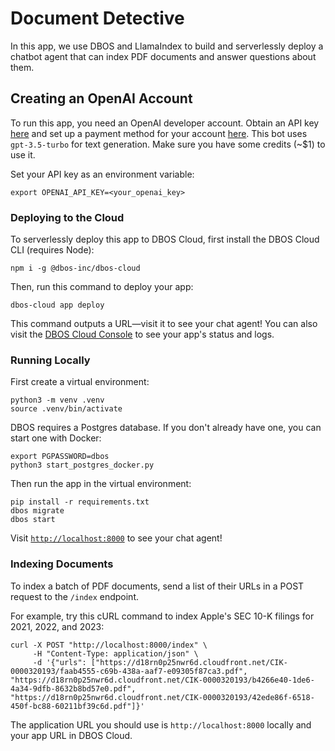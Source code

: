 # Document Detective

In this app, we use DBOS and LlamaIndex to build and serverlessly deploy a chatbot agent that can index PDF documents and answer questions about them.

## Creating an OpenAI Account

To run this app, you need an OpenAI developer account.
Obtain an API key [here](https://platform.openai.com/api-keys) and set up a payment method for your account [here](https://platform.openai.com/account/billing/overview).
This bot uses `gpt-3.5-turbo` for text generation.
Make sure you have some credits (~$1) to use it.

Set your API key as an environment variable:

```shell
export OPENAI_API_KEY=<your_openai_key>
```
### Deploying to the Cloud

To serverlessly deploy this app to DBOS Cloud, first install the DBOS Cloud CLI (requires Node):

```shell
npm i -g @dbos-inc/dbos-cloud
```

Then, run this command to deploy your app:

```shell
dbos-cloud app deploy
```

This command outputs a URL&mdash;visit it to see your chat agent!
You can also visit the [DBOS Cloud Console](https://console.dbos.dev/login-redirect) to see your app's status and logs.

### Running Locally

First create a virtual environment:

```shell
python3 -m venv .venv
source .venv/bin/activate
```

DBOS requires a Postgres database.
If you don't already have one, you can start one with Docker:

```shell
export PGPASSWORD=dbos
python3 start_postgres_docker.py
```

Then run the app in the virtual environment:

```shell
pip install -r requirements.txt
dbos migrate
dbos start
```

Visit [`http://localhost:8000`](http://localhost:8000) to see your chat agent!


### Indexing Documents

To index a batch of PDF documents, send a list of their URLs in a POST request to the `/index` endpoint.

For example, try this cURL command to index Apple's SEC 10-K filings for 2021, 2022, and 2023:

```shell
curl -X POST "http://localhost:8000/index" \
     -H "Content-Type: application/json" \
     -d '{"urls": ["https://d18rn0p25nwr6d.cloudfront.net/CIK-0000320193/faab4555-c69b-438a-aaf7-e09305f87ca3.pdf", "https://d18rn0p25nwr6d.cloudfront.net/CIK-0000320193/b4266e40-1de6-4a34-9dfb-8632b8bd57e0.pdf", "https://d18rn0p25nwr6d.cloudfront.net/CIK-0000320193/42ede86f-6518-450f-bc88-60211bf39c6d.pdf"]}'

```

The application URL you should use is `http://localhost:8000` locally and your app URL in DBOS Cloud.